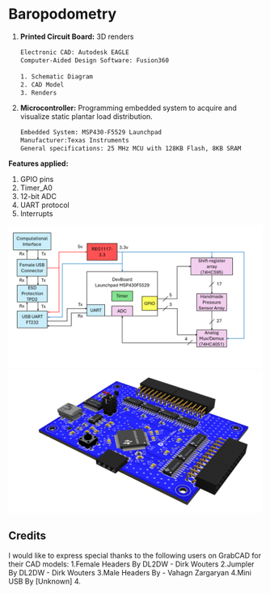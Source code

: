 # Baropodometry

1. **Printed Circuit Board:** 3D renders
    ~~~
    Electronic CAD: Autodesk EAGLE
    Computer-Aided Design Software: Fusion360

	1. Schematic Diagram
	2. CAD Model
	3. Renders
    ~~~
2. **Microcontroller:** Programming embedded system to acquire and visualize static plantar load distribution.
    ~~~
    Embedded System: MSP430-F5529 Launchpad
    Manufacturer:Texas Instruments 
    General specifications: 25 MHz MCU with 128KB Flash, 8KB SRAM
    ~~~

**Features applied:**
  1. GPIO pins
  2. Timer_A0
  3. 12-bit ADC
  4. UART protocol
  5. Interrupts

![BlockDiagram](./3_BlockDiagrams/Block_Diagram.png)
![PCB](./1_PCB/3_Images/General.png)

## Credits
I would like to express special thanks to the following users on GrabCAD for their CAD models:
	1.Female Headers By DL2DW - Dirk Wouters
	2.Jumpler By DL2DW - Dirk Wouters
	3.Male Headers By - Vahagn Zargaryan
	4.Mini USB By [Unknown]
	4.
